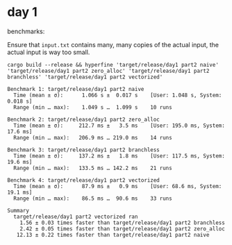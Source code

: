 # day 1

benchmarks:

Ensure that `input.txt` contains many, many copies of the actual input, the actual input is way too small.

`cargo build --release && hyperfine 'target/release/day1 part2 naive' 'target/release/day1 part2 zero_alloc' 'target/release/day1 part2 branchless' 'target/release/day1 part2 vectorized'`
```
Benchmark 1: target/release/day1 part2 naive
  Time (mean ± σ):      1.066 s ±  0.017 s    [User: 1.048 s, System: 0.018 s]
  Range (min … max):    1.049 s …  1.099 s    10 runs
 
Benchmark 2: target/release/day1 part2 zero_alloc
  Time (mean ± σ):     212.7 ms ±   3.5 ms    [User: 195.0 ms, System: 17.6 ms]
  Range (min … max):   206.9 ms … 219.0 ms    14 runs
 
Benchmark 3: target/release/day1 part2 branchless
  Time (mean ± σ):     137.2 ms ±   1.8 ms    [User: 117.5 ms, System: 19.6 ms]
  Range (min … max):   133.5 ms … 142.2 ms    21 runs
 
Benchmark 4: target/release/day1 part2 vectorized
  Time (mean ± σ):      87.9 ms ±   0.9 ms    [User: 68.6 ms, System: 19.1 ms]
  Range (min … max):    86.5 ms …  90.6 ms    33 runs
 
Summary
  target/release/day1 part2 vectorized ran
    1.56 ± 0.03 times faster than target/release/day1 part2 branchless
    2.42 ± 0.05 times faster than target/release/day1 part2 zero_alloc
   12.13 ± 0.22 times faster than target/release/day1 part2 naive
```

